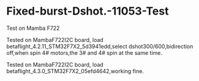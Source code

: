 # Fixed-burst-Dshot.-11053-Test
Test on Mamba F722

Tested on MambaF722I2C board, load betaflight_4.2.11_STM32F7X2_5d3941edd,select dshot300/600,bidirection off,when spin 4# motors,the 3# and 4# spin at the same time.

Tested on MambaF722I2C board, load betaflight_4.3.0_STM32F7X2_05efd4642,working fine.
